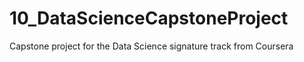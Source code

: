 # 10_DataScienceCapstoneProject
Capstone project for the Data Science signature track from Coursera

